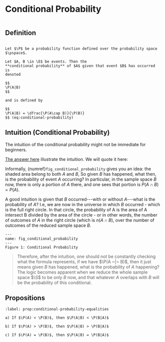 # Conditional Probability

```{contents}
```

## Definition

```{prf:definition} Conditional Probability

Let $\P$ be a probability function defined over the probability space $\pspace$.

Let $A, B \in \E$ be events. Then the
**conditional probability** of $A$ given that event $B$ has occurred is
denoted

$$
\P(A|B)
$$

and is defined by

$$
\P(A|B) = \dfrac{\P(A\cap B)}{\P(B)}
$$ (eq:conditional-probability)
```

## Intuition (Conditional Probability)

The intuition of the conditional probability might not be immediate for
beginners.

[The answer here](https://stats.stackexchange.com/questions/326253/what-is-the-intuition-behind-the-formula-for-conditional-probability)
illustrate the intuition. We will quote it here:

Informally, {numref}`fig_conditional_probability` gives you an idea: the shaded
area belong to both $A$ and $B$, So given $B$ has happened, what then, is the
probability of event $A$ occurring? In particular, in the sample space $B$ now,
there is only a portion of $A$ there, and one sees that portion is
$P(A \cap B) = P(A)$.

A good intuition is given that $B$ occurred---with or without $A$---what is the
probability of $A$? I.e, we are now in the universe in which $B$ occurred -
which is the full right circle. In that circle, the probability of A is the area
of A intersect B divided by the area of the circle - or in other words, the
number of outcomes of $A$ in the right circle (which is $n(A \cap B)$, over the
number of outcomes of the reduced sample space $B$.

```{figure} ../assets/conditional.png
---
name: fig_conditional_probability
---
Figure 1: Conditional Probability
```

> Therefore, after the intuition, one should not be constantly checking what the
> formula represents, if we have $\P(A ~|~ B)$, then it just means given $B$ has
> happened, what is the probability of $A$ happening? The logic becomes apparent
> when we reduce the whole sample space $\S$ to be only $B$ now, and that
> whatever $A$ overlaps with $B$ will be the probability of this conditional.

## Propositions

```{prf:proposition} Conditional Probability Equalities
:label: prop:conditional-probability-equalities

a) If $\P(A) < \P(B)$, then $\P(A|B) < \P(B|A)$

b) If $\P(A) > \P(B)$, then $\P(A|B) > \P(B|A)$

c) If $\P(A) = \P(B)$, then $\P(A|B) = \P(B|A)$
```

